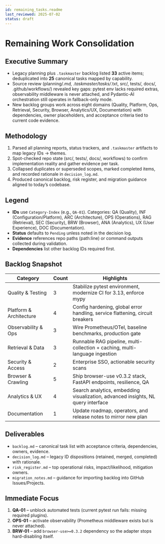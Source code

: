 ```yaml
---
id: remaining_tasks.readme
last_reviewed: 2025-07-02
status: draft
---
```


# Remaining Work Consolidation

## Executive Summary

- Legacy planning plus `.taskmaster` backlog listed **33** active items; deduplicated into **25** canonical tasks mapped by capability.
- Source review (planning/_.md, .taskmaster/tasks/_.txt, src/, tests/, docs/, .github/workflows/) revealed key gaps: pytest env lacks required extras, observability middleware is never attached, and Pydantic-AI orchestration still operates in fallback-only mode.
- New backlog groups work across eight domains (Quality, Platform, Ops, Retrieval, Security, Browser, Analytics/UX, Documentation) with dependencies, owner placeholders, and acceptance criteria tied to current code evidence.

## Methodology

1. Parsed all planning reports, status trackers, and `.taskmaster` artifacts to map legacy IDs → themes.
2. Spot-checked repo state (src/, tests/, docs/, workflows) to confirm implementation reality and gather evidence per task.
3. Collapsed duplicates or superseded scopes, marked completed items, and recorded rationale in `decision_log.md`.
4. Produced canonical backlog, risk register, and migration guidance aligned to today’s codebase.

## Legend

- **IDs** use `Category-Index` (e.g., `QA-01`). Categories: QA (Quality), INF (Configuration/Platform), ARC (Architecture), OPS (Operations), RAG (Retrieval), SEC (Security), BRW (Browser), ANA (Analytics), UX (User Experience), DOC (Documentation).
- **Status** defaults to `Pending` unless noted in the decision log.
- **Evidence** references repo paths (path:line) or command outputs collected during validation.
- **Dependencies** list other backlog IDs required first.

## Backlog Snapshot

| Category                | Count | Highlights                                                                       |
| ----------------------- | ----- | -------------------------------------------------------------------------------- |
| Quality & Testing       | 3     | Stabilize pytest environment, modernize CI for 3.13, enforce mypy                |
| Platform & Architecture | 4     | Config hardening, global error handling, service flattening, circuit breakers    |
| Observability & Ops     | 3     | Wire Prometheus/OTel, baseline benchmarks, production gate                       |
| Retrieval & Data        | 3     | Runnable RAG pipeline, multi-collection + caching, multi-language ingestion      |
| Security & Access       | 2     | Enterprise SSO, actionable security scans                                        |
| Browser & Crawling      | 5     | Ship browser-use v0.3.2 stack, FastAPI endpoints, resilience, QA                 |
| Analytics & UX          | 4     | Search analytics, embedding visualization, advanced insights, NL query interface |
| Documentation           | 1     | Update roadmap, operators, and release notes to mirror new plan                  |

## Deliverables

- `backlog.md` – canonical task list with acceptance criteria, dependencies, owners, evidence.
- `decision_log.md` – legacy ID dispositions (retained, merged, completed) with rationale.
- `risk_register.md` – top operational risks, impact/likelihood, mitigation owners.
- `migration_notes.md` – guidance for importing backlog into GitHub Issues/Projects.

## Immediate Focus

1. **QA-01** – unblock automated tests (current pytest run fails: missing required plugins).
2. **OPS-01** – activate observability (Prometheus middleware exists but is never attached).
3. **BRW-01** – add `browser-use>=0.3.2` dependency so the adapter stops hard-disabling itself.
